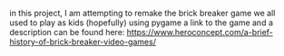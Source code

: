 in this project, I am attempting to remake the brick breaker game 
we all used to play as kids (hopefully) using pygame
a link to the game and a description can be found here: 
https://www.heroconcept.com/a-brief-history-of-brick-breaker-video-games/